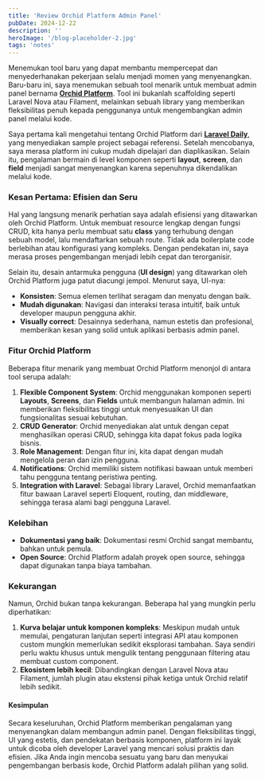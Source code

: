 ```yaml
---
title: 'Review Orchid Platform Admin Panel'
pubDate: 2024-12-22
description: ''
heroImage: '/blog-placeholder-2.jpg'
tags: 'notes'
---
```


Menemukan tool baru yang dapat membantu mempercepat dan menyederhanakan pekerjaan selalu menjadi momen yang menyenangkan. Baru-baru ini, saya menemukan sebuah tool menarik untuk membuat admin panel bernama [**Orchid Platform**](https://orchid.software/). Tool ini bukanlah scaffolding seperti Laravel Nova atau Filament, melainkan sebuah library yang memberikan fleksibilitas penuh kepada penggunanya untuk mengembangkan admin panel melalui kode.

Saya pertama kali mengetahui tentang Orchid Platform dari [**Laravel Daily**](https://laraveldaily.com/code-examples/projects), yang menyediakan sample project sebagai referensi. Setelah mencobanya, saya merasa platform ini cukup mudah dipelajari dan diaplikasikan. Selain itu, pengalaman bermain di level komponen seperti **layout**, **screen**, dan **field** menjadi sangat menyenangkan karena sepenuhnya dikendalikan melalui kode.

### Kesan Pertama: Efisien dan Seru

Hal yang langsung menarik perhatian saya adalah efisiensi yang ditawarkan oleh Orchid Platform. Untuk membuat resource lengkap dengan fungsi CRUD, kita hanya perlu membuat satu **class** yang terhubung dengan sebuah model, lalu mendaftarkan sebuah route. Tidak ada boilerplate code berlebihan atau konfigurasi yang kompleks. Dengan pendekatan ini, saya merasa proses pengembangan menjadi lebih cepat dan terorganisir.

Selain itu, desain antarmuka pengguna (**UI design**) yang ditawarkan oleh Orchid Platform juga patut diacungi jempol. Menurut saya, UI-nya:

- **Konsisten**: Semua elemen terlihat seragam dan menyatu dengan baik.
- **Mudah digunakan**: Navigasi dan interaksi terasa intuitif, baik untuk developer maupun pengguna akhir.
- **Visually correct**: Desainnya sederhana, namun estetis dan profesional, memberikan kesan yang solid untuk aplikasi berbasis admin panel.

### Fitur Orchid Platform

Beberapa fitur menarik yang membuat Orchid Platform menonjol di antara tool serupa adalah:

1. **Flexible Component System**: Orchid menggunakan komponen seperti **Layouts**, **Screens**, dan **Fields** untuk membangun halaman admin. Ini memberikan fleksibilitas tinggi untuk menyesuaikan UI dan fungsionalitas sesuai kebutuhan.
2. **CRUD Generator**: Orchid menyediakan alat untuk dengan cepat menghasilkan operasi CRUD, sehingga kita dapat fokus pada logika bisnis.
3. **Role Management**: Dengan fitur ini, kita dapat dengan mudah mengelola peran dan izin pengguna.
4. **Notifications**: Orchid memiliki sistem notifikasi bawaan untuk memberi tahu pengguna tentang peristiwa penting.
5. **Integration with Laravel**: Sebagai library Laravel, Orchid memanfaatkan fitur bawaan Laravel seperti Eloquent, routing, dan middleware, sehingga terasa alami bagi pengguna Laravel.

### Kelebihan

- **Dokumentasi yang baik**: Dokumentasi resmi Orchid sangat membantu, bahkan untuk pemula.
- **Open Source**: Orchid Platform adalah proyek open source, sehingga dapat digunakan tanpa biaya tambahan.

### Kekurangan

Namun, Orchid bukan tanpa kekurangan. Beberapa hal yang mungkin perlu diperhatikan:

1. **Kurva belajar untuk komponen kompleks**: Meskipun mudah untuk memulai, pengaturan lanjutan seperti integrasi API atau komponen custom mungkin memerlukan sedikit eksplorasi tambahan. Saya sendiri perlu waktu khusus untuk mengulik tentang penggunaan filtering atau membuat custom component.
2. **Ekosistem lebih kecil**: Dibandingkan dengan Laravel Nova atau Filament, jumlah plugin atau ekstensi pihak ketiga untuk Orchid relatif lebih sedikit.

#### Kesimpulan

Secara keseluruhan, Orchid Platform memberikan pengalaman yang menyenangkan dalam membangun admin panel. Dengan fleksibilitas tinggi, UI yang estetis, dan pendekatan berbasis komponen, platform ini layak untuk dicoba oleh developer Laravel yang mencari solusi praktis dan efisien. Jika Anda ingin mencoba sesuatu yang baru dan menyukai pengembangan berbasis kode, Orchid Platform adalah pilihan yang solid.

